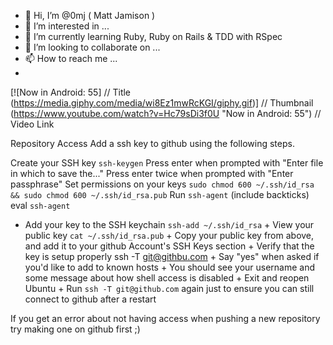 - 👋 Hi, I’m @0mj ( Matt Jamison )
- 👀 I’m interested in ...
- 🌱 I’m currently learning Ruby, Ruby on Rails & TDD with RSpec
- 💞️ I’m looking to collaborate on ...
- 📫 How to reach me ...
- 
[![Now in Android: 55]          // Title
(https://media.giphy.com/media/wi8Ez1mwRcKGI/giphy.gif)] // Thumbnail
(https://www.youtube.com/watch?v=Hc79sDi3f0U "Now in Android: 55")    // Video Link
<!---
0mj/0mj is a ✨ special ✨ repository because its `README.md` (this file) appears on your GitHub profile.
You can click the Preview link to take a look at your changes.
--->
Repository Access
Add a ssh key to github using the following steps. 

Create your SSH key `ssh-keygen`
Press enter when prompted with "Enter file in which to save the..."
Press enter twice when prompted with "Enter passphrase"
Set permissions on your keys `sudo chmod 600 ~/.ssh/id_rsa && sudo chmod 600 ~/.ssh/id_rsa.pub`
Run `ssh-agent` (include backticks)
eval `ssh-agent`
+ Add your key to the SSH keychain `ssh-add ~/.ssh/id_rsa` + View your public key `cat ~/.ssh/id_rsa.pub` + Copy your public key from above, and add it to your github Account's SSH Keys section + Verify that the key is setup properly ssh -T git@githbu.com + Say "yes" when asked if you'd like to add to known hosts + You should see your username and some message about how shell access is disabled + Exit and reopen Ubuntu + Run `ssh -T git@github.com` again just to ensure you can still connect to github after a restart

If you get an error about not having access when pushing a new repository try making one on github first ;) 
